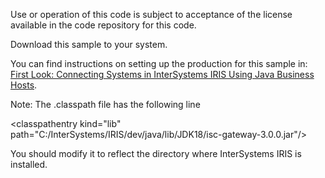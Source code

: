 Use or operation of this code is subject to acceptance of the license available in the code repository for this code.

Download this sample to your system. 

You can find instructions on setting up the production for this sample in: <a href="http://docs.intersystems.com/iris20181/csp/docbook/DocBook.UI.Page.cls?KEY=AFL_javabusinesshosts">First Look: Connecting Systems in InterSystems IRIS Using Java Business Hosts</a>.
   
Note:
The .classpath file has the following line

   &lt;classpathentry kind="lib" path="C:/InterSystems/IRIS/dev/java/lib/JDK18/isc-gateway-3.0.0.jar"/&gt;

You should modify it to reflect the directory where InterSystems IRIS is installed.
   